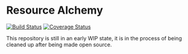 # Resource Alchemy

[![Build Status](https://travis-ci.org/TomNeyland/resource-alchemy.svg?branch=master)](https://travis-ci.org/TomNeyland/resource-alchemy)
[![Coverage Status](https://coveralls.io/repos/TomNeyland/resource-alchemy/badge.svg?branch=master)](https://coveralls.io/r/TomNeyland/resource-alchemy?branch=master)


This repository is still in an early WIP state, it is in the process of being cleaned up after being made open source.
